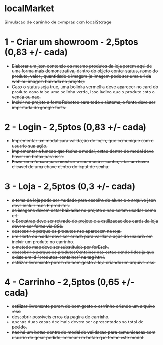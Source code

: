 # localMarket

Simulacao de carrinho de compras com localStorage

# 1 - Criar um showroom - 2,5ptos (0,83 +/- cada)

- <del> Elaborar um json contendo os mesmo produtos da loja porem aqui de uma forma mais demonstrativa, dentro do objeto conter status, nome do produto, valor , quantidade e imagem (a imagem pode ser uma url da web ou imagem baixada no projeto). </del>
- <del>Caso o status seja true, uma bolinha vermelha deve aparecer no card do produto caso false uma bolinha verde, isso indica que o produto esta a venda ou nao.</del>
- <del> Incluir no projeto a fonte Robotoo para todo o sistema, o fonte deve ser importada do google fonts. </del>

# 2 - Login - 2,5ptos (0,83 +/- cada)

- <del> Implementar um modal para validação de login, que comunique com o usuario sua ação.</del>
- <del> Implementar a funcao que fecha o modal, entao dentro do modal deve haver um botao para isso.</del>
- <del>Fazer uma funcao para mostrar e nao mostrar senha, criar um icone clicavel de uma chave dentro do input de senha.</del>

# 3 - Loja - 2,5ptos (0,3 +/- cada)

- <del> o tema da loja pode ser mudado para escolha do aluno e o arquivo json deve incluir mais 6 produtos. </del>
- <del>as imagens devem estar baixadas no projeto e nao serem usadas como url. </del>
- <del>o Bootstrap deve ser retirado do projeto e a estilizacao dos cards da loja devem ser feitos via CSS.</del>
- <del>descobrir o porque os produtos nao aparecem na loja.</del>
- <del>um alerta ou modal deve ser criado para validar a ação do usuario em incluir um produto no carrinho.</del>
- <del>o metodo map deve ser substituido por forEach. </del>
- <del> descobrir o porque os produtosContainer nao estao sendo lidos ja que existe um id "produtos-container" na tag html.</del>
- <del>estilizar livremente porem de bom gosto a loja criando um arquivo .css.</del>

# 4 - Carrinho - 2,5ptos (0,65 +/- cada)

- <del>estilizar livremente porem de bom gosto o carrinho criando um arquivo .css.</del>
- <del> descobrir possiveis erros da pagina de carrinho.</del>
- <del>apenas duas casas decimais devem ser apresentadas no total do pedido.</del>
- <del>nao há um botao dentro do modal de validacao para comunicacao com usuario de gerar pedido, colocar um botao que feche este modal.</del>
